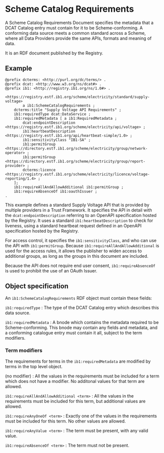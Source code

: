 
# Scheme Catalog Requirements

A Scheme Catalog Requirements Document specifies the metadata that a DCAT Catalog entry must contain for it to be Scheme-conforming. A conforming data source meets a common standard across a Scheme, where all Data Providers provide the same APIs, formats and meaning of data.

It is an RDF document published by the Registry.

## Example

```
@prefix dcterms: <http://purl.org/dc/terms/> .
@prefix dcat: <http://www.w3.org/ns/dcat#> . 
@prefix ib1: <http://registry.ib1.org/ns/1.0#> .

<https://registry.estf.ib1.org/scheme/electricity/standard/supply-voltage>
		a ib1:SchemeCatalogRequirements ;
	dcterms:title "Supply Voltage API Requirements" ;
	ib1:requiredType dcat:DataService ;
	ib1:requiredMetadata [ a ib1:RequiredMetadata ;
	    dcat:endpointDescription <https://registry.estf.ib1.org/scheme/electricity/api/voltage> ;
	    ib1:heartbeatDescription <https://registry.estf.ib1.org/api/heartbeat-simple/1.0> ;
	    ib1:sensitivityClass "IB1-SA" ;
	    ib1:permitGroup <https://directory.estf.ib1.org/scheme/electricity/group/network-operator> ;
	    ib1:permitGroup <https://directory.estf.ib1.org/scheme/electricity/group/report-provider> ;
	    dcterms:licence <https://registry.estf.ib1.org/scheme/electricity/licence/voltage-reporting/1.4> ;
	];
	ib1:requireAllAndAllowAdditional ib1:permitGroup ;
	ib1:requireAbsenceOf ib1:oauthIssuer ;
.
```

This example defines a standard Supply Voltage API that is provided by multiple providers in a Trust Framework. It specifies the API in detail with the `dcat:endpointDescription` referring to an OpenAPI specification hosted by the Registry. It uses a standard `ib1:heartbeatDescription` to check for liveness, using a standard heartbeat request defined in an OpenAPI specification hosted by the Registry.

For access control, it specifies the `ib1:sensitivityClass`, and who can use the API with `ib1:permitGroup`. Because `ib1:requireAllAndAllowAdditional` is used for the access rules, it allows the publisher to widen access to additional groups, as long as the groups in this document are included.

Because the API does not require end user consent, `ib1:requireAbsenceOf` is used to prohibit the use of an OAuth Issuer.

## Object specification

An `ib1:SchemeCatalogRequirements` RDF object must contain these fields:

`ib1:requiredType`
: The type of the DCAT Catalog entry which describes this data source.

`ib1:requiredMetadata`
: A bnode which contains the metadata required to be Scheme-conforming. This bnode may contain any fields and metadata, and a conforming catalogue entry must contain it all, subject to the term modifiers.

### Term modifiers

The requirements for terms in the `ib1:requiredMetadata` are modified by terms in the top level object.

(no modifier)
: All the values in the requirements must be included for a term which does not have a modifier. No additonal values for that term are allowed.

`ib1:requireAllAndAllowAdditional <term>`
: All the values in the requirements must be included for this term, but additional values are allowed.

`ib1:requireAnyOneOf <term>`
: Exactly one of the values in the requirements must be included for this term. No other values are allowed.

`ib1:requireAnyValue <term>`
: The term must be present, with any valid value.

`ib1:requireAbsenceOf <term>`
: The term must not be present.


<!--stackedit_data:
eyJoaXN0b3J5IjpbLTU5MTg4MjU2MiwxMzg5NzAyMDM4LDExMT
MxMjg5NjksMTI2ODgzNjcwOF19
-->